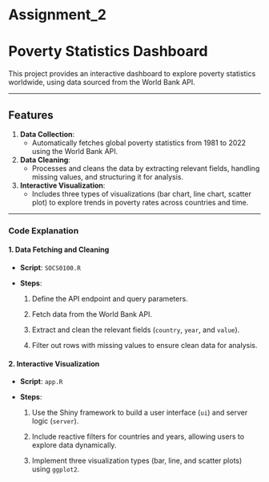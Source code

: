 # Assignment_2

# Poverty Statistics Dashboard

This project provides an interactive dashboard to explore poverty statistics worldwide, using data sourced from the World Bank API.

------------------------------------------------------------------------

## Features

1.  **Data Collection**:
    -   Automatically fetches global poverty statistics from 1981 to 2022 using the World Bank API.
2.  **Data Cleaning**:
    -   Processes and cleans the data by extracting relevant fields, handling missing values, and structuring it for analysis.
3.  **Interactive Visualization**:
    -   Includes three types of visualizations (bar chart, line chart, scatter plot) to explore trends in poverty rates across countries and time.

------------------------------------------------------------------------

### **Code Explanation**

#### **1. Data Fetching and Cleaning**

-   **Script**: `SOCS0100.R`

-   **Steps**:

    1.  Define the API endpoint and query parameters.

    2.  Fetch data from the World Bank API.

    3.  Extract and clean the relevant fields (`country`, `year`, and `value`).

    4.  Filter out rows with missing values to ensure clean data for analysis.

#### **2. Interactive Visualization**

-   **Script**: `app.R`

-   **Steps**:

    1.  Use the Shiny framework to build a user interface (`ui`) and server logic (`server`).

    2.  Include reactive filters for countries and years, allowing users to explore data dynamically.

    3.  Implement three visualization types (bar, line, and scatter plots) using `ggplot2`.
